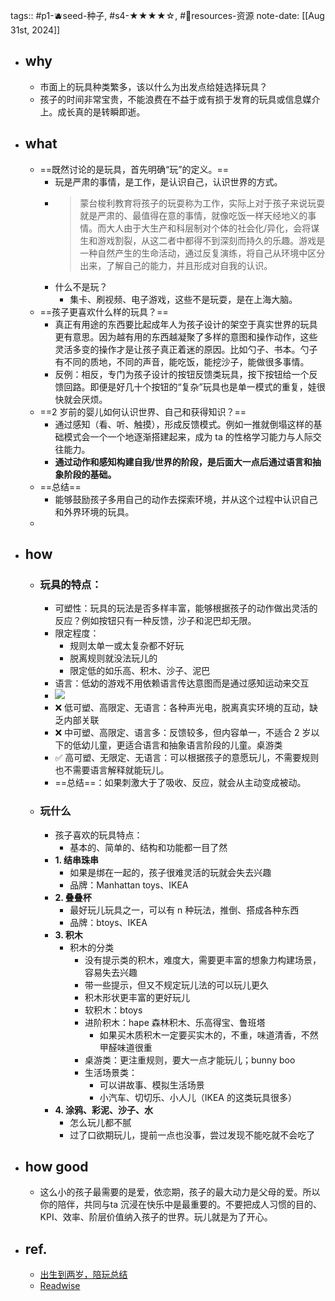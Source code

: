 tags:: #p1-🫐seed-种子, #s4-★★★★☆, #💎resources-资源 
note-date: [[Aug 31st, 2024]]

- ## why
	- 市面上的玩具种类繁多，该以什么为出发点给娃选择玩具？
	- 孩子的时间非常宝贵，不能浪费在不益于或有损于发育的玩具或信息媒介上。成长真的是转瞬即逝。
- ## what
	- ==既然讨论的是玩具，首先明确“玩”的定义。==
		- 玩是严肃的事情，是工作，是认识自己，认识世界的方式。
		- > 蒙台梭利教育将孩子的玩耍称为工作，实际上对于孩子来说玩耍就是严肃的、最值得在意的事情，就像吃饭一样天经地义的事情。而大人由于大生产和科层制对个体的社会化/异化，会将谋生和游戏割裂，从这二者中都得不到深刻而持久的乐趣。游戏是一种自然产生的生命活动，通过反复演练，将自己从环境中区分出来，了解自己的能力，并且形成对自我的认识。
		- 什么不是玩？
			- 集卡、刷视频、电子游戏，这些不是玩耍，是在上海大脑。
	- ==孩子更喜欢什么样的玩具？==
		- 真正有用途的东西要比起成年人为孩子设计的架空于真实世界的玩具更有意思。因为越有用的东西越凝聚了多样的意图和操作动作，这些灵活多变的操作才是让孩子真正着迷的原因。比如勺子、书本。勺子有不同的质地，不同的声音，能吃饭，能挖沙子，能做很多事情。
		- 反例：相反，专门为孩子设计的按钮反馈类玩具，按下按钮给一个反馈回路。即便是好几十个按钮的“复杂”玩具也是单一模式的重复，娃很快就会厌烦。
	- ==2 岁前的婴儿如何认识世界、自己和获得知识？==
		- 通过感知（看、听、触摸），形成反馈模式。例如一推就倒塌这样的基础模式会一个一个地逐渐搭建起来，成为 ta 的性格学习能力与人际交往能力。
		- **通过动作和感知构建自我/世界的阶段，是后面大一点后通过语言和抽象阶段的基础。**
	- ==总结==
		- 能够鼓励孩子多用自己的动作去探索环境，并从这个过程中认识自己和外界环境的玩具。
	-
- ## how
	- ### 玩具的特点：
		- 可塑性：玩具的玩法是否多样丰富，能够根据孩子的动作做出灵活的反应？例如按钮只有一种反馈，沙子和泥巴却无限。
		- 限定程度：
			- 规则太单一或太复杂都不好玩
			- 脱离规则就没法玩儿的
			- 限定低的如乐高、积木、沙子、泥巴
		- 语言：低幼的游戏不用依赖语言传达意图而是通过感知运动来交互
		- ![](https://image.harryrou.wiki/2024-09-01-054803.jpg)
		- ❌ 低可塑、高限定、无语言：各种声光电，脱离真实环境的互动，缺乏内部关联
		- ❌ 中可塑、高限定、语言多：反馈较多，但内容单一，不适合 2 岁以下的低幼儿童，更适合语言和抽象语言阶段的儿童。桌游类
		- ✅ 高可塑、无限定、无语言：可以根据孩子的意愿玩儿，不需要规则也不需要语言解释就能玩儿。
		- ==总结==：如果刺激大于了吸收、反应，就会从主动变成被动。
	- ### 玩什么
		- 孩子喜欢的玩具特点：
			- 基本的、简单的、结构和功能都一目了然
		- **1. 结串珠串**
			- 如果是绑在一起的，孩子很难灵活的玩就会失去兴趣
			- 品牌：Manhattan toys、IKEA
		- **2. 叠叠杯**
			- 最好玩儿玩具之一，可以有 n 种玩法，推倒、搭成各种东西
			- 品牌：btoys、IKEA
		- **3. 积木**
			- 积木的分类
				- 没有提示类的积木，难度大，需要更丰富的想象力构建场景，容易失去兴趣
				- 带一些提示，但又不规定玩儿法的可以玩儿更久
				- 积木形状更丰富的更好玩儿
				- 软积木：btoys
				- 进阶积木：hape 森林积木、乐高得宝、鲁班塔
					- 如果买木质积木一定要买实木的，不重，味道清香，不然甲醛味道很重
				- 桌游类：更注重规则，要大一点才能玩儿；bunny boo
				- 生活场景类：
					- 可以讲故事、模拟生活场景
					- 小汽车、切切乐、小人儿（IKEA 的这类玩具很多）
		- **4. 涂鸦、彩泥、沙子、水**
			- 怎么玩儿都不腻
			- 过了口欲期玩儿，提前一点也没事，尝过发现不能吃就不会吃了
- ## how good
	- 这么小的孩子最需要的是爱，依恋期，孩子的最大动力是父母的爱。所以你的陪伴，共同与ta 沉浸在快乐中是最重要的。不要把成人习惯的目的、KPI、效率、阶层价值纳入孩子的世界。玩儿就是为了开心。
- ## ref.
	- [出生到两岁，陪玩总结](https://mp.weixin.qq.com/s?__biz=MzI4MzE2MDA0MA==&mid=2247484884&idx=1&sn=02968dba257ee1e0d5a4b664a5265a1c&scene=19#wechat_redirect)
	- [Readwise](https://readwise.io/reader/shared/01j68skpfsc6zhr5dnz8m8nytq)